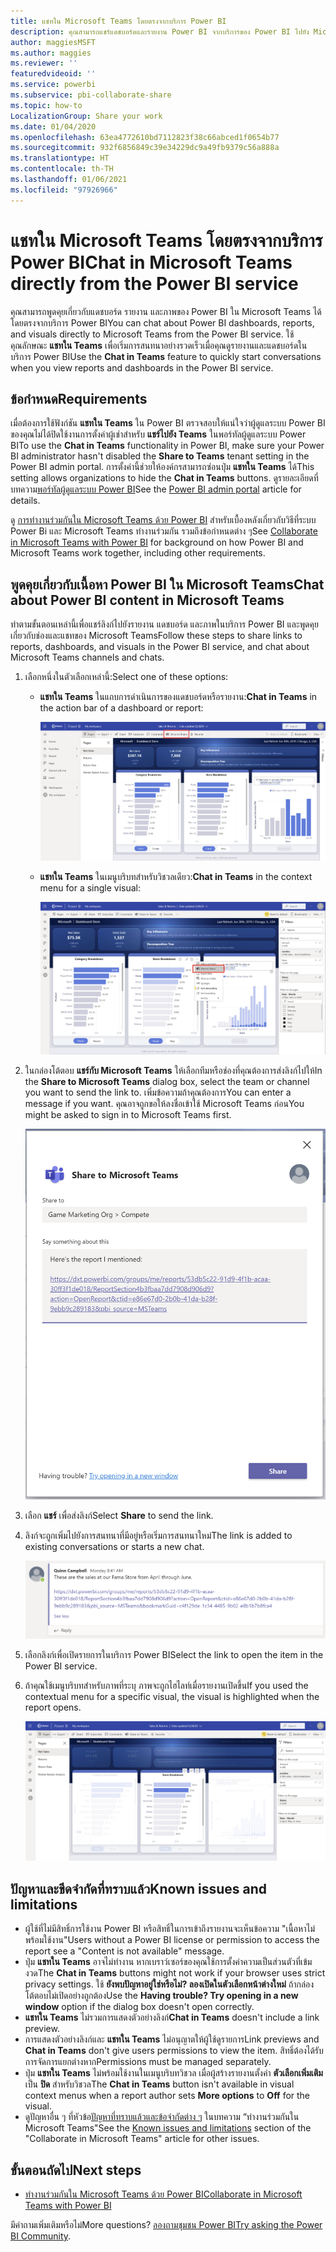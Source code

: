 ```yaml
---
title: แชทใน Microsoft Teams โดยตรงจากบริการ Power BI
description: คุณสามารถแชร์แดชบอร์ดและรายงาน Power BI จากบริการของ Power BI ไปยัง Microsoft Teams ได้โดยตรง
author: maggiesMSFT
ms.author: maggies
ms.reviewer: ''
featuredvideoid: ''
ms.service: powerbi
ms.subservice: pbi-collaborate-share
ms.topic: how-to
LocalizationGroup: Share your work
ms.date: 01/04/2020
ms.openlocfilehash: 63ea4772610bd7112823f38c66abced1f0654b77
ms.sourcegitcommit: 932f6856849c39e34229dc9a49fb9379c56a888a
ms.translationtype: HT
ms.contentlocale: th-TH
ms.lasthandoff: 01/06/2021
ms.locfileid: "97926966"
---
```

# <a name="chat-in-microsoft-teams-directly-from-the-power-bi-service"></a><span data-ttu-id="b29a6-103">แชทใน Microsoft Teams โดยตรงจากบริการ Power BI</span><span class="sxs-lookup"><span data-stu-id="b29a6-103">Chat in Microsoft Teams directly from the Power BI service</span></span>

<span data-ttu-id="b29a6-104">คุณสามารถพูดคุยเกี่ยวกับแดชบอร์ด รายงาน และภาพของ Power BI ใน Microsoft Teams ได้โดยตรงจากบริการ Power BI</span><span class="sxs-lookup"><span data-stu-id="b29a6-104">You can chat about Power BI dashboards, reports, and visuals directly to Microsoft Teams from the Power BI service.</span></span> <span data-ttu-id="b29a6-105">ใช้คุณลักษณะ **แชทใน Teams** เพื่อเริ่มการสนทนาอย่างรวดเร็วเมื่อคุณดูรายงานและแดชบอร์ดในบริการ Power BI</span><span class="sxs-lookup"><span data-stu-id="b29a6-105">Use the **Chat in Teams** feature to quickly start conversations when you view reports and dashboards in the Power BI service.</span></span>

## <a name="requirements"></a><span data-ttu-id="b29a6-106">ข้อกำหนด</span><span class="sxs-lookup"><span data-stu-id="b29a6-106">Requirements</span></span>

<span data-ttu-id="b29a6-107">เมื่อต้องการใช้ฟังก์ชัน **แชทใน Teams** ใน Power BI ตรวจสอบให้แน่ใจว่าผู้ดูแลระบบ Power BI ของคุณไม่ได้ปิดใช้งานการตั้งค่าผู้เช่าสำหรับ **แชร์ไปยัง Teams** ในพอร์ทัลผู้ดูแลระบบ Power BI</span><span class="sxs-lookup"><span data-stu-id="b29a6-107">To use the **Chat in Teams** functionality in Power BI, make sure your Power BI administrator hasn't disabled the **Share to Teams** tenant setting in the Power BI admin portal.</span></span> <span data-ttu-id="b29a6-108">การตั้งค่านี้ช่วยให้องค์กรสามารถซ่อนปุ่ม **แชทใน Teams** ได้</span><span class="sxs-lookup"><span data-stu-id="b29a6-108">This setting allows organizations to hide the **Chat in Teams** buttons.</span></span> <span data-ttu-id="b29a6-109">ดูรายละเอียดที่บทความ[พอร์ทัลผู้ดูแลระบบ Power BI](../admin/service-admin-portal.md#share-to-teams)</span><span class="sxs-lookup"><span data-stu-id="b29a6-109">See the [Power BI admin portal](../admin/service-admin-portal.md#share-to-teams) article for details.</span></span>

<span data-ttu-id="b29a6-110">ดู [การทำงานร่วมกันใน Microsoft Teams ด้วย Power BI](service-collaborate-microsoft-teams.md) สำหรับเบื้องหลังเกี่ยวกับวิธีที่ระบบ Power Bi และ Microsoft Teams ทำงานร่วมกัน รวมถึงข้อกำหนดต่าง ๆ</span><span class="sxs-lookup"><span data-stu-id="b29a6-110">See [Collaborate in Microsoft Teams with Power BI](service-collaborate-microsoft-teams.md) for background on how Power BI and Microsoft Teams work together, including other requirements.</span></span>

## <a name="chat-about-power-bi-content-in-microsoft-teams"></a><span data-ttu-id="b29a6-111">พูดคุยเกี่ยวกับเนื้อหา Power BI ใน Microsoft Teams</span><span class="sxs-lookup"><span data-stu-id="b29a6-111">Chat about Power BI content in Microsoft Teams</span></span>

<span data-ttu-id="b29a6-112">ทําตามขั้นตอนเหล่านี้เพื่อแชร์ลิงก์ไปยังรายงาน แดชบอร์ด และภาพในบริการ Power BI และพูดคุยเกี่ยวกับช่องและแชทของ Microsoft Teams</span><span class="sxs-lookup"><span data-stu-id="b29a6-112">Follow these steps to share links to reports, dashboards, and visuals in the Power BI service, and chat about Microsoft Teams channels and chats.</span></span>

1. <span data-ttu-id="b29a6-113">เลือกหนึ่งในตัวเลือกเหล่านี้:</span><span class="sxs-lookup"><span data-stu-id="b29a6-113">Select one of these options:</span></span>

   * <span data-ttu-id="b29a6-114">**แชทใน Teams** ในแถบการดำเนินการของแดชบอร์ดหรือรายงาน:</span><span class="sxs-lookup"><span data-stu-id="b29a6-114">**Chat in Teams** in the action bar of a dashboard or report:</span></span>

       ![สกรีนช็อตของปุ่มสนทนาในทีมในแถบการดำเนินการ](media/service-share-report-teams/service-teams-share-to-teams-action-bar-button.png)
    
   * <span data-ttu-id="b29a6-116">**แชทใน Teams** ในเมนูบริบทสําหรับวิชวลเดียว:</span><span class="sxs-lookup"><span data-stu-id="b29a6-116">**Chat in Teams** in the context menu for a single visual:</span></span>
    
      ![สกรีนช็อตของปุ่มสนทนาในทีมในเมนูบริบทการแสดงผลด้วยภาพ](media/service-share-report-teams/service-teams-share-to-teams-visual-context-menu.png)

1. <span data-ttu-id="b29a6-118">ในกล่องโต้ตอบ **แชร์กับ Microsoft Teams** ให้เลือกทีมหรือช่องที่คุณต้องการส่งลิงก์ไปให้</span><span class="sxs-lookup"><span data-stu-id="b29a6-118">In the **Share to Microsoft Teams** dialog box, select the team or channel you want to send the link to.</span></span> <span data-ttu-id="b29a6-119">เพิ่มข้อความถ้าคุณต้องการ</span><span class="sxs-lookup"><span data-stu-id="b29a6-119">You can enter a message if you want.</span></span> <span data-ttu-id="b29a6-120">คุณอาจถูกขอให้ลงชื่อเข้าใช้ Microsoft Teams ก่อน</span><span class="sxs-lookup"><span data-stu-id="b29a6-120">You might be asked to sign in to Microsoft Teams first.</span></span>

    ![ภาพหน้าจอของแชร์ไปยังกล่องโต้ตอบ Microsoft Teams ด้วยข้อมูลและข้อความ](media/service-share-report-teams/service-teams-share-to-teams-dialog.png)

1. <span data-ttu-id="b29a6-122">เลือก **แชร์** เพื่อส่งลิงก์</span><span class="sxs-lookup"><span data-stu-id="b29a6-122">Select **Share** to send the link.</span></span>
    
1. <span data-ttu-id="b29a6-123">ลิงก์จะถูกเพิ่มไปยังการสนทนาที่มีอยู่หรือเริ่มการสนทนาใหม่</span><span class="sxs-lookup"><span data-stu-id="b29a6-123">The link is added to existing conversations or starts a new chat.</span></span>

    ![ภาพหน้าจอของการสนทนาของ Microsoft Teams ที่มีลิงก์ไปยังรายการ Power BI](media/service-share-report-teams/service-teams-share-to-teams-deep-link.png)

1. <span data-ttu-id="b29a6-125">เลือกลิงก์เพื่อเปิดรายการในบริการ Power BI</span><span class="sxs-lookup"><span data-stu-id="b29a6-125">Select the link to open the item in the Power BI service.</span></span>

1. <span data-ttu-id="b29a6-126">ถ้าคุณใช้เมนูบริบทสำหรับภาพที่ระบุ ภาพจะถูกไฮไลท์เมื่อรายงานเปิดขึ้น</span><span class="sxs-lookup"><span data-stu-id="b29a6-126">If you used the contextual menu for a specific visual, the visual is highlighted when the report opens.</span></span>

    ![ภาพหน้าจอของรายงาน Power BI ที่เปิดด้วยวิชวลเฉพาะที่มีการไฮไลต์ไว้](media/service-share-report-teams/service-teams-share-to-teams-spotlight-visual.png)


## <a name="known-issues-and-limitations"></a><span data-ttu-id="b29a6-128">ปัญหาและขีดจำกัดที่ทราบแล้ว</span><span class="sxs-lookup"><span data-stu-id="b29a6-128">Known issues and limitations</span></span>

- <span data-ttu-id="b29a6-129">ผู้ใช้ที่ไม่มีสิทธิ์การใช้งาน Power BI หรือสิทธิ์ในการเข้าถึงรายงานจะเห็นข้อความ "เนื้อหาไม่พร้อมใช้งาน"</span><span class="sxs-lookup"><span data-stu-id="b29a6-129">Users without a Power BI license or permission to access the report see a "Content is not available" message.</span></span>
- <span data-ttu-id="b29a6-130">ปุ่ม **แชทใน Teams** อาจไม่ทำงาน หากเบราว์เซอร์ของคุณใช้การตั้งค่าความเป็นส่วนตัวที่เข้มงวด</span><span class="sxs-lookup"><span data-stu-id="b29a6-130">The **Chat in Teams** buttons might not work if your browser uses strict privacy settings.</span></span> <span data-ttu-id="b29a6-131">ใช้ **ยังพบปัญหาอยู่ใช่หรือไม่? ลองเปิดในตัวเลือกหน้าต่างใหม่** ถ้ากล่องโต้ตอบไม่เปิดอย่างถูกต้อง</span><span class="sxs-lookup"><span data-stu-id="b29a6-131">Use the **Having trouble? Try opening in a new window** option if the dialog box doesn't open correctly.</span></span>
- <span data-ttu-id="b29a6-132">**แชทใน Teams** ไม่รวมการแสดงตัวอย่างลิงก์</span><span class="sxs-lookup"><span data-stu-id="b29a6-132">**Chat in Teams** doesn't include a link preview.</span></span>
- <span data-ttu-id="b29a6-133">การแสดงตัวอย่างลิงก์และ **แชทใน Teams** ไม่อนุญาตให้ผู้ใช้ดูรายการ</span><span class="sxs-lookup"><span data-stu-id="b29a6-133">Link previews and **Chat in Teams** don't give users permissions to view the item.</span></span> <span data-ttu-id="b29a6-134">สิทธิ์ต้องได้รับการจัดการแยกต่างหาก</span><span class="sxs-lookup"><span data-stu-id="b29a6-134">Permissions must be managed separately.</span></span>
- <span data-ttu-id="b29a6-135">ปุ่ม **แชทใน Teams** ไม่พร้อมใช้งานในเมนูบริบทวิชวล เมื่อผู้สร้างรายงานตั้งค่า **ตัวเลือกเพิ่มเติม** เป็น **ปิด** สำหรับวิชวล</span><span class="sxs-lookup"><span data-stu-id="b29a6-135">The **Chat in Teams** button isn't available in visual context menus when a report author sets **More options** to **Off** for the visual.</span></span>
- <span data-ttu-id="b29a6-136">ดูปัญหาอื่น ๆ ที่หัวข้อ[ปัญหาที่ทราบแล้วและข้อจำกัดต่าง ๆ](service-collaborate-microsoft-teams.md#known-issues-and-limitations) ในบทความ “ทำงานร่วมกันใน Microsoft Teams"</span><span class="sxs-lookup"><span data-stu-id="b29a6-136">See the [Known issues and limitations](service-collaborate-microsoft-teams.md#known-issues-and-limitations) section of the "Collaborate in Microsoft Teams" article for other issues.</span></span>

## <a name="next-steps"></a><span data-ttu-id="b29a6-137">ขั้นตอนถัดไป</span><span class="sxs-lookup"><span data-stu-id="b29a6-137">Next steps</span></span>

- [<span data-ttu-id="b29a6-138">ทำงานร่วมกันใน Microsoft Teams ด้วย Power BI</span><span class="sxs-lookup"><span data-stu-id="b29a6-138">Collaborate in Microsoft Teams with Power BI</span></span>](service-collaborate-microsoft-teams.md)

<span data-ttu-id="b29a6-139">มีคำถามเพิ่มเติมหรือไม่</span><span class="sxs-lookup"><span data-stu-id="b29a6-139">More questions?</span></span> <span data-ttu-id="b29a6-140">[ลองถามชุมชน Power BI](https://community.powerbi.com/)</span><span class="sxs-lookup"><span data-stu-id="b29a6-140">[Try asking the Power BI Community](https://community.powerbi.com/).</span></span>
